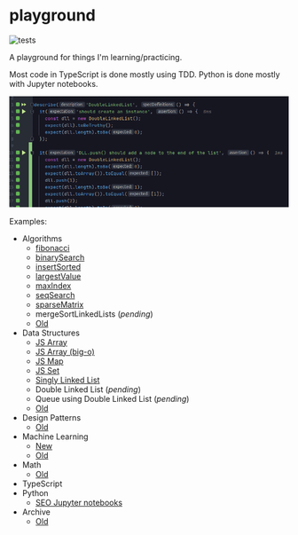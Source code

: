 # playground

![tests](https://github.com/PabloRosales/playground/actions/workflows/node.js.yml/badge.svg)

A playground for things I'm learning/practicing.

Most code in TypeScript is done mostly using TDD. Python is done mostly with Jupyter notebooks.

![Screenshot](./screenshot.png)

Examples:

* Algorithms
  * [fibonacci](./src/tests/unit-tests/algos/fibonacci.test.ts)
  * [binarySearch](./src/tests/unit-tests/algos/binarySearch.test.ts)
  * [insertSorted](./src/tests/unit-tests/algos/insertSorted.test.ts)
  * [largestValue](./src/tests/unit-tests/algos/largest-value.test.ts)
  * [maxIndex](./src/tests/unit-tests/algos/maxIndex.test.ts)
  * [seqSearch](./src/tests/unit-tests/algos/seqSearch.test.ts)
  * [sparseMatrix](./src/tests/unit-tests/algos/sparseMatrix.test.ts)
  * mergeSortLinkedLists (_pending_)
  * [Old](archive/pre-2022/javascript-play/algorithms)
* Data Structures
  * [JS Array](./src/tests/unit-tests/data-structures/arrays.test.ts)
  * [JS Array (big-o)](./src/tests/unit-tests/data-structures/array.big-o.test.ts)
  * [JS Map](./src/tests/unit-tests/data-structures/map.test.ts)
  * [JS Set](./src/tests/unit-tests/data-structures/set.test.ts)
  * [Singly Linked List](./src/tests/unit-tests/data-structures/singly-linked-list.test.ts)
  * Double Linked List (_pending_)
  * Queue using Double Linked List (_pending_)
  * [Old](archive/pre-2022/cs/data-structures)
* Design Patterns
  * [Old](archive/pre-2022/javascript-play/design-patterns)
* Machine Learning
  * [New](./src/ml)
  * [Old](archive/pre-2022/ai)
* Math
  * [Old](archive/pre-2022/math)
* TypeScript
* Python
  * [SEO Jupyter notebooks](archive/pre-2022/seo/notebooks)
* Archive
  * [Old](./archive)
